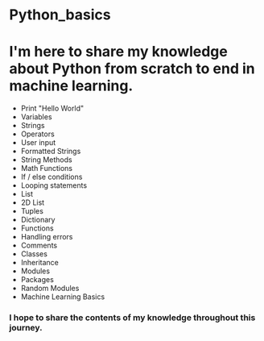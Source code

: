 # Python_basics
# I'm here to share my knowledge about Python from scratch to end in machine learning.

- Print "Hello World"
- Variables
- Strings
- Operators
- User input
- Formatted Strings
- String Methods
- Math Functions
- If / else conditions
- Looping statements
- List
- 2D List
- Tuples
- Dictionary
- Functions
- Handling errors
- Comments
- Classes
- Inheritance
- Modules
- Packages
- Random Modules
- Machine Learning Basics

### I hope to share the contents of my knowledge throughout this journey.
